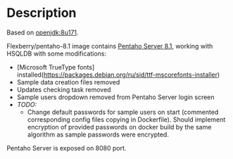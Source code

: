 # Description
Based on [openjdk:8u171](https://hub.docker.com/_/openjdk).

Flexberry/pentaho-8.1 image contains [Pentaho Server 8.1](https://sourceforge.net/projects/pentaho/files/Pentaho%208.1/server/), working with HSQLDB with some modifications:
- [Microsoft TrueType fonts] installed(https://packages.debian.org/ru/sid/ttf-mscorefonts-installer)
- Sample data creation files removed
- Updates checking task removed
- Sample users dropdown removed from Pentaho Server login screen 
- *TODO:*
  - Change default passwords for sample users on start (commented corresponding config files copying in Dockerfile). Should implement encryption of provided passwords on docker build by the same algorithm as sample passwords were encrypted.

Pentaho Server is exposed on 8080 port.